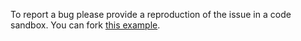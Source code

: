 To report a bug please provide a reproduction of the issue in a code sandbox. You can fork [this example](https://codesandbox.io/s/92r7310k4).
